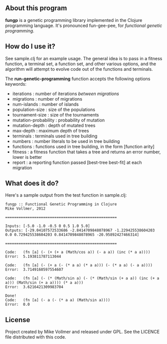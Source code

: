 About this program
------------------

**fungp** is a genetic programming library implemented in the Clojure programming language. It's pronounced 
fun-gee-pee, for *functional genetic programming*. 

How do I use it?
-----------------

See sample.clj for an example usage. The general idea is to pass in a fitness function, a terminal set,
a function set, and other various options, and the algorithm will attempt to evolve code out of 
the functions and terminals.

The **run-genetic-programming** function accepts the following options keywords:

 * iterations : number of iterations *between migrations*
 * migrations : number of migrations
 * num-islands : number of islands
 * population-size : size of the populations
 * tournament-size : size of the tournaments
 * mutation-probability : probability of mutation
 * mutation-depth : depth of mutated trees
 * max-depth : maximum depth of trees
 * terminals : terminals used in tree building
 * numbers : number literals to be used in tree building
 * functions : functions used in tree building, in the form [function arity]
 * fitness : a fitness function that takes a tree and returns an error number, lower is better
 * report : a reporting function passed [best-tree best-fit] at each migration

What does it do?
----------------

Here's a sample output from the test function in sample.clj:

```
fungp :: Functional Genetic Programming in Clojure
Mike Vollmer, 2012

==================================================

Inputs: [-5.0 -1.0 -0.5 0 0.5 1.0 5.0]
Outputs: [-29.04107572533686 -2.8414709848078967 -1.229425538604203 0.0 0.729425538604203 0.8414709848078965 -20.95892427466314]

==================================================

Code:	(fn [a] (- (+ (+ a (Math/cos a)) (- a a)) (inc (* a a))))
Error:	5.193811787113044

Code:	(fn [a] (- (+ a (- (* a a) (* a a))) (- (* a a) (- a a))))
Error:	3.7149160597554607

Code:	(fn [a] (- (* (Math/sin a) (- (* (Math/sin (+ a a)) (inc (+ a a))) (Math/sin (+ a a)))) (* a a)))
Error:	3.6216421309983704

Done!
Code:	(fn [a] (- a (- (* a a) (Math/sin a))))
Error:	0.0
```

License
-------

Project created by Mike Vollmer and released under GPL. See the LICENCE file distributed with this code. 

